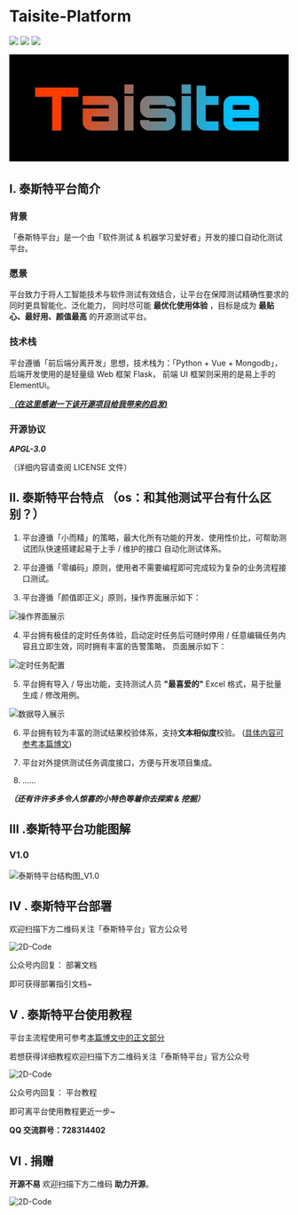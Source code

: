 # Taisite-Platform

![](https://img.shields.io/badge/-%20marvelous-orange) ![](https://img.shields.io/badge/-%20gogeous-grey) ![](https://img.shields.io/badge/-%20elegant-blue)   

![泰斯特平台LOGO.png](https://github.com/amazingTest/Taisite-Platform/blob/master/images/泰斯特平台LOGO.png)

## Ⅰ. 泰斯特平台简介

### 背景

「泰斯特平台」是一个由「软件测试 & 机器学习爱好者」开发的接口自动化测试平台。

### 愿景

 平台致力于将人工智能技术与软件测试有效结合，让平台在保障测试精确性要求的同时更具智能化、泛化能力，
 同时尽可能 **最优化使用体验** ，目标是成为 **最贴心、最好用、颜值最高** 的开源测试平台。
 
### 技术栈

 平台遵循「前后端分离开发」思想，技术栈为：「Python + Vue + Mongodb」，后端开发使用的是轻量级 Web 框架 Flask，
前端 UI 框架则采用的是易上手的 ElementUi。
 
 [***（在这里感谢一下该开源项目给我带来的启发)***](https://github.com/githublitao/api_automation_test) 

### 开源协议

***APGL-3.0***

（详细内容请查阅 LICENSE 文件）

## Ⅱ. 泰斯特平台特点 （os：和其他测试平台有什么区别？）

 1. 平台遵循「小而精」的策略，最大化所有功能的开发、使用性价比，可帮助测试团队快速搭建起易于上手 / 维护的接口
 自动化测试体系。
 
 2. 平台遵循「零编码」原则，使用者不需要编程即可完成较为复杂的业务流程接口测试。
 
 3. 平台遵循「颜值即正义」原则，操作界面展示如下：
 
 ![操作界面展示](https://github.com/amazingTest/Taisite-Platform/blob/master/images/操作界面展示.png)
 
 4. 平台拥有极佳的定时任务体验，启动定时任务后可随时停用 / 任意编辑任务内容且立即生效，同时拥有丰富的告警策略，
 页面展示如下：
 
 ![定时任务配置](https://github.com/amazingTest/Taisite-Platform/blob/master/images/定时任务配置.png)
 
 5. 平台拥有导入 / 导出功能，支持测试人员 **"最喜爱的"** Excel 格式，易于批量生成 / 修改用例。
 
 ![数据导入展示](https://github.com/amazingTest/Taisite-Platform/blob/master/images/数据导入展示.png)
 
 6. 平台拥有较为丰富的测试结果校验体系，支持**文本相似度**校验。
 ([具体内容可参考本篇博文](https://juejin.im/post/5cfe1dd96fb9a07ed7407321))
 
 7. 平台对外提供测试任务调度接口，方便与开发项目集成。
 
 8. ......
 
 ***（还有许许多多令人惊喜的小特色等着你去探索 & 挖掘）***
 

## Ⅲ .泰斯特平台功能图解

### V1.0

![泰斯特平台结构图_V1.0](https://github.com/amazingTest/Taisite-Platform/blob/master/images/泰斯特平台结构图_V1.0.png)

## IV . 泰斯特平台部署

欢迎扫描下方二维码关注「泰斯特平台」官方公众号

![2D-Code](https://github.com/amazingTest/Taisite-Platform/blob/master/images/微信公众号.jpg)    

公众号内回复： 部署文档 

即可获得部署指引文档~

## V . 泰斯特平台使用教程

平台主流程使用可参考[本篇博文中的正文部分](https://juejin.im/post/5cd0117be51d456e537ef3bd)

若想获得详细教程欢迎扫描下方二维码关注「泰斯特平台」官方公众号

![2D-Code](https://github.com/amazingTest/Taisite-Platform/blob/master/images/微信公众号.jpg)    

公众号内回复： 平台教程

即可离平台使用教程更近一步~

**QQ 交流群号：728314402**

## VI . 捐赠

**开源不易** 欢迎扫描下方二维码 **助力开源**。

![2D-Code](https://github.com/amazingTest/Taisite-Platform/blob/master/images/wechatDonation.jpg)    


